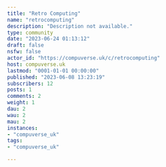 ```yaml
---
title: "Retro Computing" 
name: "retrocomputing"
description: "Description not available."
type: community
date: "2023-06-24 01:13:12"
draft: false
nsfw: false
actor_id: "https://compuverse.uk/c/retrocomputing"
host: compuverse.uk
lastmod: "0001-01-01 00:00:00"
published: "2023-06-08 13:23:19"
subscribers: 12
posts: 1
comments: 2
weight: 1
dau: 2
wau: 2
mau: 2
instances:
- "compuverse_uk"
tags: 
- "compuverse_uk"

---
```

